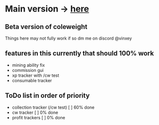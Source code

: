 # Main version -> [here](https://github.com/Vinxey/coleweight/tree/mainV)
## Beta version of coleweight
Things here may not fully work if so dm me on discord @vinxey

## features in this currently that should 100% work
- mining ability fix
- commission gui
- xp tracker with /cw test
- consumable tracker
## ToDo list in order of priority 
- collection tracker (/cw test) [ ] 60% done
- cw tracker [ ] 0% done
- profit trackers [ ] 0% done
